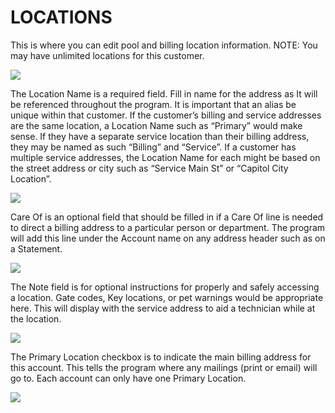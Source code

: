 # LOCATIONS

This is where you can edit pool and billing location information. NOTE: You may have unlimited locations for this customer.

![](https://cdn.realsgii2.dev/wise-software-docs/image_21.5560e130.png)

The Location Name is a required field. Fill in name for the address as It will be referenced throughout the program. It is important that an alias be unique within that customer. If the customer’s billing and service addresses are the same location, a Location Name such as “Primary” would make sense. If they have a separate service location than their billing address, they may be named as such “Billing” and “Service”. If a customer has multiple service addresses, the Location Name for each might be based on the street address or city such as “Service Main St” or “Capitol City Location”.

![](https://cdn.realsgii2.dev/wise-software-docs/image_22.1e68ea46.png)

Care Of is an optional field that should be filled in if a Care Of line is needed to direct a billing address to a particular person or department. The program will add this line under the Account name on any address header such as on a Statement.

![](https://cdn.realsgii2.dev/wise-software-docs/image_23.f0407c07.png)

The Note field is for optional instructions for properly and safely accessing a location. Gate codes, Key locations, or pet warnings would be appropriate here. This will display with the service address to aid a technician while at the location.

![](https://cdn.realsgii2.dev/wise-software-docs/image_24.8a40a9e3.png)

The Primary Location checkbox is to indicate the main billing address for this account. This tells the program where any mailings (print or email) will go to. Each account can only have one Primary Location.

![](https://cdn.realsgii2.dev/wise-software-docs/image_25.568c1388.png)
